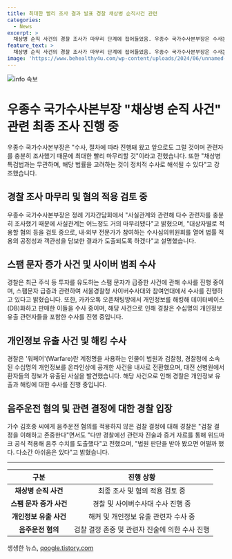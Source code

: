 ```yaml
---
title: 최대한 빨리 조사 결과 발표 경찰 채상병 순직사건 관련
categories:
  - News
excerpt: >
  채상병 순직 사건의 경찰 조사가 마무리 단계에 접어들었음. 우종수 국가수사본부장은 수사는 절차에 따라 진행되고, 사실관계와 관련해 다수 관련자를 조사하여 거의 마무리됐다고 밝혔다. 대상자별로 적용할 혐의 등을 검토 중이며, 최대한 빨리 마무리할 계획이며, 채상병 특검법과 경찰 수사 상황은 무관하다고 설명함. 또한, 스팸 문자 급증 사건과 관련하여 신속한 수사를 약속하였으며, 카카오톡 오픈채팅방을 통한 개인정보 유출 사건에 대해도 적극 수사 중임을 밝혔다.
feature_text: >
  채상병 순직 사건의 경찰 조사가 마무리 단계에 접어들었음. 우종수 국가수사본부장은 수사는 절차에 따라 진행되고, 사실관계와 관련해 다수 관련자를 조사하여 거의 마무리됐다고 밝혔다. 대상자별로 적용할 혐의 등을 검토 중이며, 최대한 빨리 마무리할 계획이며, 채상병 특검법과 경찰 수사 상황은 무관하다고 설명함. 또한, 스팸 문자 급증 사건과 관련하여 신속한 수사를 약속하였으며, 카카오톡 오픈채팅방을 통한 개인정보 유출 사건에 대해도 적극 수사 중임을 밝혔다.
image: 'https://www.behealthy4u.com/wp-content/uploads/2024/06/unnamed-file.png'
---
```


<p><img src="https://www.behealthy4u.com/wp-content/uploads/2024/06/unnamed-file.png" alt="info 속보" /></p>

<h1 data-ke-size="size26">우종수 국가수사본부장 "채상병 순직 사건" 관련 최종 조사 진행 중</h1>

<p data-ke-size="size16">우종수 국가수사본부장은 "수사, 절차에 따라 진행돼 왔고 앞으로도 그럴 것이며 관련자를 충분히 조사했기 때문에 최대한 빨리 마무리할 것"이라고 전했습니다. 또한 "채상병 특검법과는 무관하며, 해당 법률을 고려하는 것이 정치적 수사로 해석될 수 있다"고 강조했습니다.</p>

<h2 data-ke-size="size22">경찰 조사 마무리 및 혐의 적용 검토 중</h2>

<p data-ke-size="size16">우종수 국가수사본부장은 정례 기자간담회에서 "사실관계와 관련해 다수 관련자를 충분히 조사했기 때문에 사실관계는 어느정도 거의 마무리됐다"고 밝혔으며, "대상자별로 적용할 혐의 등을 검토 중으로, 내·외부 전문가가 참여하는 수사심의위원회를 열어 법률 적용의 공정성과 객관성을 담보한 결과가 도출되도록 하겠다"고 설명했습니다.</p>

<h2 data-ke-size="size22">스팸 문자 증가 사건 및 사이버 범죄 수사</h2>

<p data-ke-size="size16">경찰은 최근 주식 등 투자를 유도하는 스팸 문자가 급증한 사건에 관해 수사를 진행 중이며, 스팸문자 급증과 관련하여 서울경찰청 사이버수사대와 참여연대에서 수사를 진행하고 있다고 밝혔습니다. 또한, 카카오톡 오픈채팅방에서 개인정보를 해킹해 데이터베이스(DB)화하고 판매한 이들을 수사 중이며, 해당 사건으로 인해 경찰은 수십명의 개인정보 유출 관련자들을 포함한 수사를 진행 중입니다.</p>

<h2 data-ke-size="size22">개인정보 유출 사건 및 해킹 수사</h2>

<p data-ke-size="size16">경찰은 '워페어'(Warfare)란 계정명을 사용하는 인물이 법원과 검찰청, 경찰청에 소속된 수십명의 개인정보를 온라인상에 공개한 사건을 내사로 전환했으며, 대전 선병원에서 환자들의 정보가 유출된 사실을 발견했습니다. 해당 사건으로 인해 경찰은 개인정보 유출과 해킹에 대한 수사를 진행 중입니다.</p>

<h2 data-ke-size="size22">음주운전 혐의 및 관련 결정에 대한 경찰 입장</h2>

<p data-ke-size="size16">가수 김호중 씨에게 음주운전 혐의를 적용하지 않은 검찰 결정에 대해 경찰은 "검찰 결정을 이해하고 존중한다"면서도 "다만 경찰에선 관련자 진술과 증거 자료를 통해 위드마크 공식 적용해 음주 수치를 도출했다"고 전했으며, "법원 판단을 받아 봤으면 어떨까 했다. 다소간 아쉬움은 있다"고 밝혔습니다.</p>

<hr>

<table>
    <thead>
        <tr>
            <th style="text-align: center;">구분</th>
            <th style="text-align: center;">진행 상황</th>
        </tr>
    </thead>
    <tbody>
        <tr>
            <td style="text-align: center; height: 17px;"><b>채상병 순직 사건</b></td>
            <td style="text-align: center;">최종 조사 및 혐의 적용 검토 중</td>
        </tr>
        <tr>
            <td style="text-align: center; height: 17px;"><b>스팸 문자 증가 사건</b></td>
            <td style="text-align: center;">경찰 및 사이버수사대 수사 진행 중</td>
        </tr>
        <tr>
            <td style="text-align: center; height: 17px;"><b>개인정보 유출 사건</b></td>
            <td style="text-align: center;">해커 및 개인정보 유출 관련자 수사 중</td>
        </tr>
        <tr>
            <td style="text-align: center; height: 17px;"><b>음주운전 혐의</b></td>
            <td style="text-align: center;">검찰 결정 존중 및 관련자 진술에 의한 수사 진행</td>
        </tr>
    </tbody>
</table>
생생한 뉴스, <a href="https://qoogle.tistory.com" rel="dofollow">qoogle.tistory.com</a>


